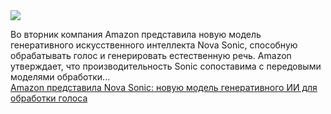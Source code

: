 <!--2025-04-08 13:36:38-->
<div class="yb">
  <div class="rss smaller1 habr"><img src="https://habrastorage.org/getpro/habr/upload_files/0d1/c1f/93f/0d1c1f93f1196c277828454b13b23c69.jpg" /><p>Во вторник компания Amazon представила новую модель генеративного искусственного интеллекта Nova Sonic, способную обрабатывать голос и генерировать естественную речь.&nbsp;Amazon утверждает, что производительность Sonic сопоставима с передовыми моделями обработки... <br><a class="light" href="https://habr.com/ru/companies/bothub/news/898826/?utm_source=habrahabr&utm_medium=rss&utm_campaign=898826">Amazon представила Nova Sonic: новую модель генеративного ИИ для обработки голоса</a></div>
</div>
